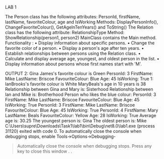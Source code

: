 LAB 1

The Person class has the following attributes: PersonId, firstName, lastName, favoriteColour, 
age and IsWorking
Methods: DisplayPersonInfo(), ChangeFavoriteColour(), GetAgeInTenYears() and ToString()
The Relation class has the following attribute: RelationshipType
Method: ShowRelationship(person1, person2)
MainClass contains the Main method.
Functionality :
• Display information about specific persons.
• Change the favorite color of a person.
• Display a person's age after ten years.
• Establish relationships between persons using the Relation class.
• Calculate and display average age, youngest, and oldest person in the list.
• Display information about persons whose first names start with 'M'.


OUTPUT
2: Gina James's favorite colour is Green
PersonId: 3
FirstName: Mike
LastName: Briscoe
FavouriteColour: Blue
Age: 45
IsWorking: True
1: IanBrooks's favorite colour is White
MaryBeals's age in 10 years is 38
Relationship between Gina and Mary is: Sisterhood
Relationship between Ian and Mike is: Brotherhood
Person who likes the blue colour:
PersonId: 3
FirstName: Mike
LastName: Briscoe
FavouriteColour: Blue
Age: 45
IsWorking: True
PersonId: 3
FirstName: Mike
LastName: Briscoe
FavouriteColour: Blue
Age: 45
IsWorking: True
PersonId: 4
FirstName: Mary
LastName: Beals
FavouriteColour: Yellow
Age: 28
IsWorking: True
Average age is: 30.25
The youngest person is: Gina
The oldest person is: Mike
C:\Users\supre\Downloads\Task1\lab1\bin\Debug\net8.0\lab1.exe (process 31120) exited with 
code 0.
To automatically close the console when debugging stops, enable Tools->Options->Debugging-
>Automatically close the console when debugging stops.
Press any key to close this window . . 
